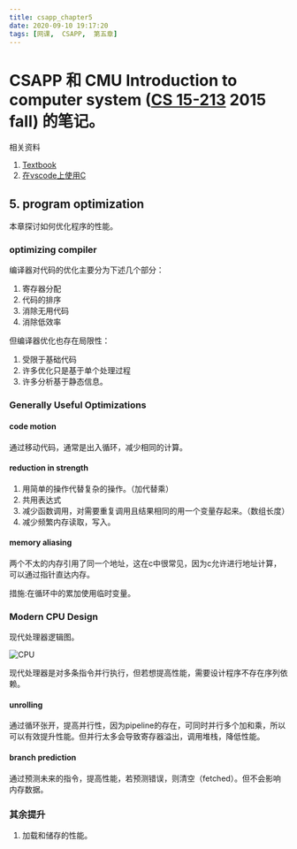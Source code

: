 ```yaml
---
title: csapp_chapter5
date: 2020-09-10 19:17:20
tags: [网课,  CSAPP,  第五章]
---
```

# CSAPP 和 CMU Introduction to computer system ([CS 15-213](http://www.cs.cmu.edu/afs/cs/academic/class/15213-f15/www/index.html) 2015 fall) 的笔记。

相关资料
1. [Textbook](http://csapp.cs.cmu.edu/3e/students.html)
2. [在vscode上使用C](https://www.zhihu.com/question/30315894)


## 5. program optimization
本章探讨如何优化程序的性能。
<!--more-->


### optimizing compiler

编译器对代码的优化主要分为下述几个部分：
1. 寄存器分配
2. 代码的排序
3. 消除无用代码
4. 消除低效率

但编译器优化也存在局限性：
1. 受限于基础代码
2. 许多优化只是基于单个处理过程
3. 许多分析基于静态信息。

### Generally Useful Optimizations

#### code motion 

通过移动代码，通常是出入循环，减少相同的计算。

#### reduction in strength

1.  用简单的操作代替复杂的操作。（加代替乘）
2.  共用表达式
3.  减少函数调用，对需要重复调用且结果相同的用一个变量存起来。（数组长度）
4.  减少频繁内存读取，写入。
  
#### memory aliasing

两个不太的内存引用了同一个地址，这在c中很常见，因为c允许进行地址计算，可以通过指针直达内存。

措施:在循环中的累加使用临时变量。

### Modern CPU Design

现代处理器逻辑图。

![CPU](https://s1.ax1x.com/2020/09/10/wYZiIP.png)

现代处理器是对多条指令并行执行，但若想提高性能，需要设计程序不存在序列依赖。

#### unrolling

通过循环张开，提高并行性，因为pipeline的存在，可同时并行多个加和乘，所以可以有效提升性能。但并行太多会导致寄存器溢出，调用堆栈，降低性能。

#### branch prediction

通过预测未来的指令，提高性能，若预测错误，则清空（fetched）。但不会影响内存数据。

### 其余提升
1. 加载和储存的性能。